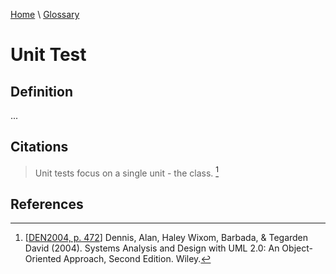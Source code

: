 [Home](../../index.html) \ [Glossary](glossary.html)

# Unit Test

## Definition

...  

## Citations

> Unit tests focus on a single unit - the class. [^1]  

## References

[^1]: [[DEN2004, p. 472](../references/books/Systems-Analysis-and-Design-with-UML-Version-2-0-An-Object-Oriented-Approach.html)] Dennis, Alan, Haley Wixom, Barbada, & Tegarden David (2004). Systems Analysis and Design with UML 2.0: An Object-Oriented Approach, Second Edition. Wiley.  